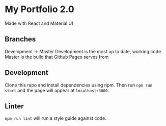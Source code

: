 # My Portfolio 2.0
Made with React and Material UI

## Branches
Development -> Master
Development is the most up to date, working code
Master is the build that Github Pages serves from

## Development
Clone this repo and install dependencies using npm. Then run `npm run start` and the page will appear at `localhost:3000`.

## Linter
`npm run lint` will run a style guide against code.